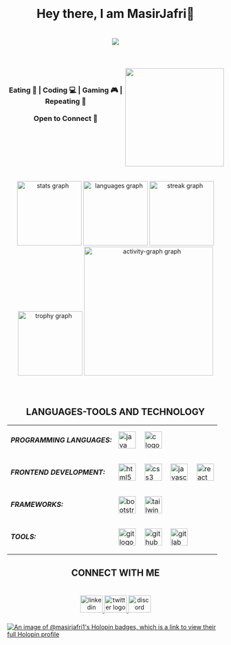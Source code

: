 <br clear="both">

<h1 align="center">Hey there, I am MasirJafri👋</h1>

###

<br clear="both">

<div align="center">
  <img src="https://visitor-badge.laobi.icu/badge?page_id=MasirJafri1.MasirJafri1&left_color=darkred" />
</div>

###

<br clear="both">

<img align="right" height="229" src="https://user-images.githubusercontent.com/74038190/225813708-98b745f2-7d22-48cf-9150-083f1b00d6c9.gif" /><br>

###

<h3 align="center">Eating 🍔 | Coding 💻 | Gaming 🎮 | Repeating 🔁<br><br>Open to Connect 🤝</h3>

###

<br clear="both">

<!-- Added space between the image and the stats -->
<div align="center">
  <br><br>
  <img src="https://github-readme-stats.vercel.app/api?username=MasirJafri1&hide_title=false&hide_rank=false&show_icons=true&include_all_commits=true&count_private=true&disable_animations=false&theme=dark&locale=en&hide_border=false&order=1" height="150" alt="stats graph" />
  <img src="https://github-readme-stats.vercel.app/api/top-langs?username=MasirJafri1&locale=en&hide_title=false&layout=compact&card_width=320&langs_count=4&theme=dark&hide_border=false&order=2" height="150" alt="languages graph" />
  <img src="https://streak-stats.demolab.com?user=MasirJafri1&locale=en&mode=daily&theme=dark&hide_border=false&border_radius=14&order=3" height="150" alt="streak graph" />
  <img src="https://github-profile-trophy.vercel.app?username=MasirJafri1&theme=dark_lover&column=-1&row=1&margin-w=8&margin-h=8&no-bg=false&no-frame=false&order=4" height="150" alt="trophy graph" />
  <img src="https://github-readme-activity-graph.vercel.app/graph?username=MasirJafri1&radius=16&theme=github-dark&area=false&order=5" height="300" alt="activity-graph graph" />
</div>

###

<br clear="both">

<h2 align="center">LANGUAGES-TOOLS AND TECHNOLOGY</h2>

<table align="center">
  <tr>
    <td>
      <h5 align="left">PROGRAMMING LANGUAGES:</h5>
    </td>
    <td align="left">
      <img src="https://skillicons.dev/icons?i=java" height="40" alt="java logo" />
      <img width="12" />
      <img src="https://skillicons.dev/icons?i=c" height="40" alt="c logo" />
    </td>
  </tr>
  
  <tr>
    <td>
      <h5 align="left">FRONTEND DEVELOPMENT:</h5>
    </td>
    <td align="left">
      <img src="https://skillicons.dev/icons?i=html" height="40" alt="html5 logo" />
      <img width="12" />
      <img src="https://skillicons.dev/icons?i=css" height="40" alt="css3 logo" />
      <img width="12" />
      <img src="https://skillicons.dev/icons?i=js" height="40" alt="javascript logo" />
      <img width="12" />
      <img src="https://cdn.jsdelivr.net/gh/devicons/devicon/icons/react/react-original.svg" height="40" alt="react logo" />
    </td>
  </tr>
  
  <tr>
    <td>
      <h5 align="left">FRAMEWORKS:</h5>
    </td>
    <td align="left">
      <img src="https://skillicons.dev/icons?i=bootstrap" height="40" alt="bootstrap logo" />
      <img width="12" />
      <img src="https://skillicons.dev/icons?i=tailwind" height="40" alt="tailwindcss logo" />
      <img width="12" />
    </td>
  </tr>
  
  <tr>
    <td>
      <h5 align="left">TOOLS:</h5>
    </td>
    <td align="left">
      <img src="https://skillicons.dev/icons?i=git" height="40" alt="git logo" />
      <img width="12" />
      <img src="https://skillicons.dev/icons?i=github" height="40" alt="github logo" />
      <img width="12" />
      <img src="https://skillicons.dev/icons?i=gitlab" height="40" alt="gitlab logo" />
    </td>
  </tr>
</table>

<h2 align="center">CONNECT WITH ME</h2>

###

<br clear="both">

<div align="center">
  <a href="https://www.linkedin.com/in/masirjafri/" target="_blank">
    <img src="https://raw.githubusercontent.com/maurodesouza/profile-readme-generator/master/src/assets/icons/social/linkedin/default.svg" width="52" height="40" alt="linkedin logo" />
  </a>
  <a href="https://x.com/MasirJafri" target="_blank">
    <img src="https://raw.githubusercontent.com/maurodesouza/profile-readme-generator/master/src/assets/icons/social/twitter/default.svg" width="52" height="40" alt="twitter logo" />
  </a>
  <a href="https://discord.com/channels/@masirjafri1" target="_blank">
    <img src="https://raw.githubusercontent.com/maurodesouza/profile-readme-generator/master/src/assets/icons/social/discord/default.svg" width="52" height="40" alt="discord logo" />
  </a>
</div>

###

<be>


[![An image of @masirjafri1's Holopin badges, which is a link to view their full Holopin profile](https://holopin.me/masirjafri1)](https://holopin.io/@masirjafri1)